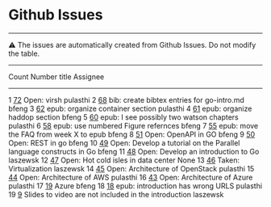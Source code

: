 # Github Issues

---

:warning: The issues are automatically created from Github Issues.
Do not modify the table.

---

<div class="smalltable">

  Count   Number                                                        title                                                                Assignee
  ------- ------------------------------------------------------------- -------------------------------------------------------------------- ----------
  1       [72](https://github.com/cloudmesh-community/book/issues/72)   Open: virsh                                                          pulasthi
  2       [68](https://github.com/cloudmesh-community/book/issues/68)   bib: create bibtex entries for go-intro.md                           bfeng
  3       [62](https://github.com/cloudmesh-community/book/issues/62)   epub: organize container section                                     pulasthi
  4       [61](https://github.com/cloudmesh-community/book/issues/61)   epub: organize haddop section                                        bfeng
  5       [60](https://github.com/cloudmesh-community/book/issues/60)   epub: I see possibly two watson chapters                             pulasthi
  6       [58](https://github.com/cloudmesh-community/book/issues/58)   epub: use numbered Figure refernces                                  bfeng
  7       [55](https://github.com/cloudmesh-community/book/issues/55)   epub: move the FAQ from week X to epub                               bfeng
  8       [51](https://github.com/cloudmesh-community/book/issues/51)   Open: OpenAPI in GO                                                  bfeng
  9       [50](https://github.com/cloudmesh-community/book/issues/50)   Open: REST in go                                                     bfeng
  10      [49](https://github.com/cloudmesh-community/book/issues/49)   Open: Develop a tutorial on the Parallel language constructs in Go   bfeng
  11      [48](https://github.com/cloudmesh-community/book/issues/48)   Open: Develop an introduction to Go                                  laszewsk
  12      [47](https://github.com/cloudmesh-community/book/issues/47)   Open: Hot cold isles in data center                                  None
  13      [46](https://github.com/cloudmesh-community/book/issues/46)   Taken: Virtualization                                                laszewsk
  14      [45](https://github.com/cloudmesh-community/book/issues/45)   Open: Architecture of OpenStack                                      pulasthi
  15      [44](https://github.com/cloudmesh-community/book/issues/44)   Open: Architecture of AWS                                            pulasthi
  16      [43](https://github.com/cloudmesh-community/book/issues/43)   Open: Architecture of Azure                                          pulasthi
  17      [19](https://github.com/cloudmesh-community/book/issues/19)   Azure                                                                bfeng
  18      [18](https://github.com/cloudmesh-community/book/issues/18)   epub: introduction has wrong URLS                                    pulasthi
  19      [9](https://github.com/cloudmesh-community/book/issues/9)     Slides to video are not included in the introduction                 laszewsk

</div>

